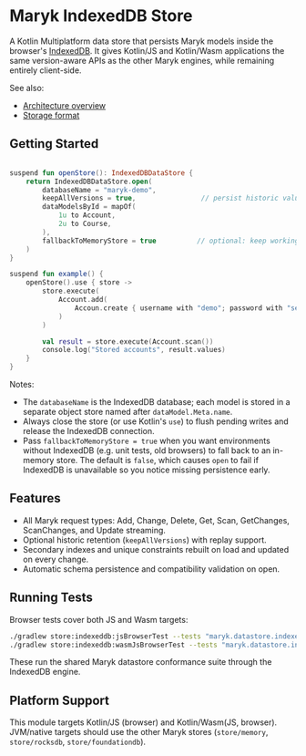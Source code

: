 # Maryk IndexedDB Store

A Kotlin Multiplatform data store that persists Maryk models inside the browser's [IndexedDB](https://developer.mozilla.org/docs/Web/API/IndexedDB_API). It gives Kotlin/JS and Kotlin/Wasm applications the same version-aware APIs as the other Maryk engines, while remaining entirely client-side.

See also:
- [Architecture overview](docs/architecture.md)
- [Storage format](docs/storage.md)

## Getting Started

```kotlin

suspend fun openStore(): IndexedDBDataStore {
    return IndexedDBDataStore.open(
        databaseName = "maryk-demo",
        keepAllVersions = true,                // persist historic values as well
        dataModelsById = mapOf(
            1u to Account,
            2u to Course,
        ),
        fallbackToMemoryStore = true          // optional: keep working when IndexedDB is missing
    )
}

suspend fun example() {
    openStore().use { store ->
        store.execute(
            Account.add(
                Accoun.create { username with "demo"; password with "secret" },
            )
        )

        val result = store.execute(Account.scan())
        console.log("Stored accounts", result.values)
    }
}
```

Notes:
- The `databaseName` is the IndexedDB database; each model is stored in a separate object store named after `dataModel.Meta.name`.
- Always close the store (or use Kotlin's `use`) to flush pending writes and release the IndexedDB connection.
- Pass `fallbackToMemoryStore = true` when you want environments without IndexedDB (e.g. unit tests, old browsers) to fall back to an in-memory store. The default is `false`, which causes `open` to fail if IndexedDB is unavailable so you notice missing persistence early.

## Features

- All Maryk request types: Add, Change, Delete, Get, Scan, GetChanges, ScanChanges, and Update streaming.
- Optional historic retention (`keepAllVersions`) with replay support.
- Secondary indexes and unique constraints rebuilt on load and updated on every change.
- Automatic schema persistence and compatibility validation on open.

## Running Tests

Browser tests cover both JS and Wasm targets:

```bash
./gradlew store:indexeddb:jsBrowserTest --tests "maryk.datastore.indexeddb.IndexedDBDataStoreTest"
./gradlew store:indexeddb:wasmJsBrowserTest --tests "maryk.datastore.indexeddb.IndexedDBDataStoreTest"
```

These run the shared Maryk datastore conformance suite through the IndexedDB engine.

## Platform Support

This module targets Kotlin/JS (browser) and Kotlin/Wasm(JS, browser). JVM/native targets should use the other Maryk stores (`store/memory`, `store/rocksdb`, `store/foundationdb`).

